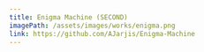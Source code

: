 ```yaml
---
title: Enigma Machine (SECOND)
imagePath: /assets/images/works/enigma.png
link: https://github.com/AJarjis/Enigma-Machine
---
```


